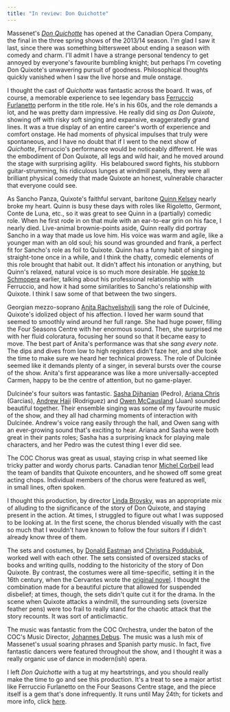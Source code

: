 ```yaml
---
title: "In review: Don Quichotte"
---
```


Massenet's [_Don Quichotte_](http://www.coc.ca/PerformancesAndTickets/1314Season/DonQuichotte.aspx) has opened at the Canadian Opera Company, the final in the three spring shows of the 2013/14 season. I'm glad I saw it last, since there was something bittersweet about ending a season with comedy and charm. I'll admit I have a strange personal tendency to get annoyed by everyone's favourite bumbling knight; but perhaps I'm coveting Don Quixote's unwavering pursuit of goodness. Philosophical thoughts quickly vanished when I saw the live horse and mule onstage.

I thought the cast of _Quichotte_ was fantastic across the board. It was, of course, a memorable experience to see legendary bass [Ferruccio Furlanetto](http://www.ferrucciofurlanetto.com/) perform in the title role. He's in his 60s, and the role demands a lot, and he was pretty darn impressive. He really did sing _as Don Quixote_, showing off with risky soft singing and expansive, exaggeratedly grand lines. It was a true display of an entire career's worth of experience and comfort onstage. He had moments of physical impulses that truly were spontaneous, and I have no doubt that if I went to the next show of _Quichotte_, Ferruccio's performance would be noticeably different. He was the embodiment of Don Quixote, all legs and wild hair, and he moved around the stage with surprising agility.  His belaboured sword fights, his stubborn guitar-strumming, his ridiculous lunges at windmill panels, they were all brilliant physical comedy that made Quixote an honest, vulnerable character that everyone could see.

As Sancho Panza, Quixote's faithful servant, baritone [Quinn Kelsey](http://www.quinnkelsey.com/) nearly broke my heart. Quinn is busy these days with roles like Rigoletto, Germont, Conte de Luna, etc., so it was great to see Quinn in a (partially) comedic role. When he first rode in on that mule with an ear-to-ear grin on his face, I nearly died. Live-animal brownie-points aside, Quinn really did portray Sancho in a way that made us love him. His voice was warm and agile, like a younger man with an old soul; his sound was grounded and frank, a perfect fit for Sancho's role as foil to Quixote. Quinn has a funny habit of singing in straight-tone once in a while, and I think the chatty, comedic elements of this role brought that habit out. It didn't affect his intonation or anything, but Quinn's relaxed, natural voice is so much more desirable. He [spoke to Schmopera](/talking-with-singers-quinn-kelsey/) earlier, talking about his professional relationship with Ferruccio, and how it had some similarities to Sancho's relationship with Quixote. I think I saw some of that between the two singers.

Georgian mezzo-soprano [Anita Rachvelishvili](http://www.anitarachvelishvili.com/default.html) sang the role of Dulcinée, Quixote's idolized object of his affection. I loved her warm sound that seemed to smoothly wind around her full range. She had huge power, filling the Four Seasons Centre with her enormous sound. Then, she surprised me with her fluid coloratura, focusing her sound so that it became easy to move. The best part of Anita's performance was that she _sang every note_. The dips and dives from low to high registers didn't faze her, and she took the time to make sure we heard her technical prowess. The role of Dulcinée seemed like it demands plenty of a singer, in several bursts over the course of the show. Anita's first appearance was like a more universally-accepted Carmen, happy to be the centre of attention, but no game-player.

Dulcinée's four suitors was fantastic. [Sasha Djihanian](https://twitter.com/SashaDjihanian) (Pedro), [Ariana Chris](http://www.robert-gilder.com/ArtistDetail.aspx?artist_id=2305&category_id=1010) (Garcias), [Andrew Haji](http://www.andrewhaji.com/) (Rodriguez) and [Owen McCausland](/tag/owen-mccausland/) (Juan) sounded beautiful together. Their ensemble singing was some of my favourite music of the show, and they all had charming moments of interaction with Dulcinée. Andrew's voice rang easily through the hall, and Owen sang with an ever-growing sound that's exciting to hear. Ariana and Sasha were both great in their pants roles; Sasha has a surprising knack for playing male characters, and her Pedro was the cutest thing I ever did see.

The COC Chorus was great as usual, staying crisp in what seemed like tricky patter and wordy chorus parts. Canadian tenor [Michel Corbeil](http://www.micartists.com/micbio_MC.htm) lead the team of bandits that Quixote encounters, and he showed off some great acting chops. Individual members of the chorus were featured as well, in small lines, often spoken.

I thought this production, by director [Linda Brovsky](http://www.robert-gilder.com/ArtistDetail.aspx?artist_id=2366&category_id=1019&location_id=3001), was an appropriate mix of alluding to the significance of the story of Don Quixote, and staying present in the action. At times, I struggled to figure out what I was supposed to be looking at. In the first scene, the chorus blended visually with the cast so much that I wouldn't have known to follow the four suitors if I didn't already know three of them.

The sets and costumes, by [Donald Eastman](http://www.linkedin.com/pub/donald-eastman/44/816/675) and [Christina Poddubiuk](http://www.catalysttcm.com/christinapoddubiuk.html), worked well with each other. The sets consisted of oversized stacks of books and writing quills, nodding to the historicity of the story of Don Quixote. By contrast, the costumes were all time-specific, setting it in the 16th century, when the Cervantes wrote the [original novel](http://en.wikipedia.org/wiki/Don_Quixote). I thought the combination made for a beautiful picture that allowed for suspended disbelief; at times, though, the sets didn't quite cut it for the drama. In the scene when Quixote attacks a windmill, the surrounding sets (oversize feather pens) were too frail to really stand for the chaotic attack that the story recounts. It was sort of anticlimactic.

The music was fantastic from the COC Orchestra, under the baton of the COC's Music Director, [Johannes Debus](http://www.coc.ca/aboutthecoc/companymembers/Orchestra/JohannesDebus.aspx). The music was a lush mix of Massenet's usual soaring phrases and Spanish party music. In fact, five fantastic dancers were featured throughout the show, and I thought it was a really organic use of dance in modern(ish) opera.

I left _Don Quichotte_ with a tug at my heartstrings, and you should really make the time to go and see this production. It's a treat to see a major artist like Ferruccio Furlanetto on the Four Seasons Centre stage, and the piece itself is a gem that's done infrequently. It runs until May 24th; for tickets and more info, click [here](http://www.coc.ca/PerformancesAndTickets/1314Season/DonQuichotte.aspx).
